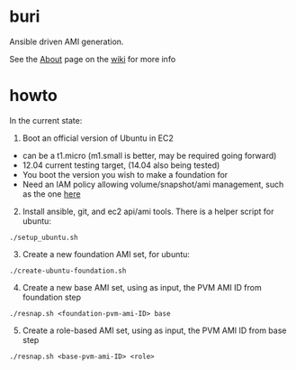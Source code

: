 buri
====

Ansible driven AMI generation.

See the [About](https://github.com/jhohertz/buri/wiki/About) page on the [wiki](https://github.com/jhohertz/buri/wiki) for more info

howto
=====

In the current state:

1. Boot an official version of Ubuntu in EC2
  - can be a t1.micro (m1.small is better, may be required going forward)
  - 12.04 current testing target, (14.04 also being tested)
  - You boot the version you wish to make a foundation for
  - Need an IAM policy allowing volume/snapshot/ami management, such as the one [here](https://github.com/Netflix/aminator/wiki/Configuration)

2. Install ansible, git, and ec2 api/ami tools. There is a helper script for ubuntu:

```
./setup_ubuntu.sh
```

3. Create a new foundation AMI set, for ubuntu:

```
./create-ubuntu-foundation.sh
```

4. Create a new base AMI set, using as input, the PVM AMI ID from foundation step

```
./resnap.sh <foundation-pvm-ami-ID> base
```

5. Create a role-based AMI set, using as input, the PVM AMI ID from base step
```
./resnap.sh <base-pvm-ami-ID> <role>
```


